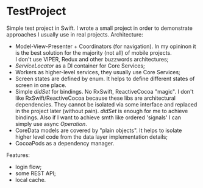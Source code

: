 # TestProject
Simple test project in Swift.
I wrote a small project in order to demonstrate approaches I usually use in real projects.
Architecture: 
- Model-View-Presenter + Coordinators (for navigation). In my opininon it is the best solution for the majority (not all) of mobile projects.  
I don't use VIPER, Redux and other buzzwords architectures;
- <i>ServiceLocator</i> as a DI container for Core Services;
- Workers as higher-level services, they usually use Core Services; 
- Screen states are defined by enum. It helps to define different states of screen in one place.
- Simple <i>didSet</i> for bindings. No RxSwift, ReactiveCocoa "magic".
I don't like RxSwift/ReactiveCocoa because these libs are architectural dependencies. 
They cannot be isolated via some interface and replaced in the project later (without pain).
<i>didSet</i> is enough for me to achieve bindings. Also if I want to achieve smth like ordered 'signals' I can simply use async <i>Operation</i>. 
- CoreData models are covered by "plain objects". It helps to isolate higher level code from the data layer implementation details; 
- CocoaPods as a dependency manager. 

Features:
- login flow;
- some REST API;
- local cache.
